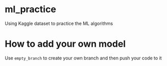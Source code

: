 # ml_practice
Using Kaggle dataset to practice the ML algorithms

# How to add your own model
Use `empty_branch` to create your own branch and then push your code to it
